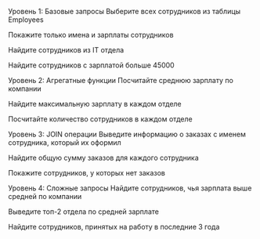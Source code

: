 Уровень 1: Базовые запросы
Выберите всех сотрудников из таблицы Employees

Покажите только имена и зарплаты сотрудников

Найдите сотрудников из IT отдела

Найдите сотрудников с зарплатой больше 45000

Уровень 2: Агрегатные функции
Посчитайте среднюю зарплату по компании

Найдите максимальную зарплату в каждом отделе

Посчитайте количество сотрудников в каждом отделе

Уровень 3: JOIN операции
Выведите информацию о заказах с именем сотрудника, который их оформил

Найдите общую сумму заказов для каждого сотрудника

Покажите сотрудников, у которых нет заказов

Уровень 4: Сложные запросы
Найдите сотрудников, чья зарплата выше средней по компании

Выведите топ-2 отдела по средней зарплате

Найдите сотрудников, принятых на работу в последние 3 года